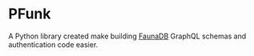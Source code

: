# PFunk

A Python library created make building [FaunaDB](https://fauna.com) GraphQL schemas and authentication code easier.

